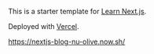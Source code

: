 This is a starter template for [Learn Next.js](https://nextjs.org/learn).

Deployed with [Vercel](https://vercel.com).

https://nextjs-blog-nu-olive.now.sh/
